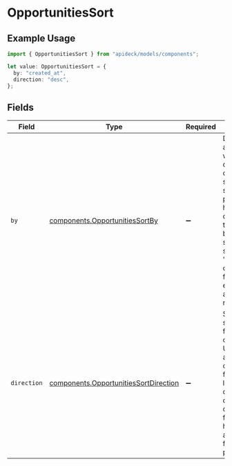 # OpportunitiesSort

## Example Usage

```typescript
import { OpportunitiesSort } from "apideck/models/components";

let value: OpportunitiesSort = {
  by: "created_at",
  direction: "desc",
};
```

## Fields

| Field                                                                                                                                                                                                                                | Type                                                                                                                                                                                                                                 | Required                                                                                                                                                                                                                             | Description                                                                                                                                                                                                                          | Example                                                                                                                                                                                                                              |
| ------------------------------------------------------------------------------------------------------------------------------------------------------------------------------------------------------------------------------------ | ------------------------------------------------------------------------------------------------------------------------------------------------------------------------------------------------------------------------------------ | ------------------------------------------------------------------------------------------------------------------------------------------------------------------------------------------------------------------------------------ | ------------------------------------------------------------------------------------------------------------------------------------------------------------------------------------------------------------------------------------ | ------------------------------------------------------------------------------------------------------------------------------------------------------------------------------------------------------------------------------------ |
| `by`                                                                                                                                                                                                                                 | [components.OpportunitiesSortBy](../../models/components/opportunitiessortby.md)                                                                                                                                                     | :heavy_minus_sign:                                                                                                                                                                                                                   | Defines the attribute by which the list of opportunities should be sorted. This parameter helps in organizing the data based on specific fields such as 'created_date' or 'amount', facilitating easier data analysis and reporting. | created_at                                                                                                                                                                                                                           |
| `direction`                                                                                                                                                                                                                          | [components.OpportunitiesSortDirection](../../models/components/opportunitiessortdirection.md)                                                                                                                                       | :heavy_minus_sign:                                                                                                                                                                                                                   | Specifies the sorting order for the opportunities. Use 'asc' for ascending order to start from the lowest value, or 'desc' for descending order to start from the highest value, allowing for flexible data presentation.            |                                                                                                                                                                                                                                      |